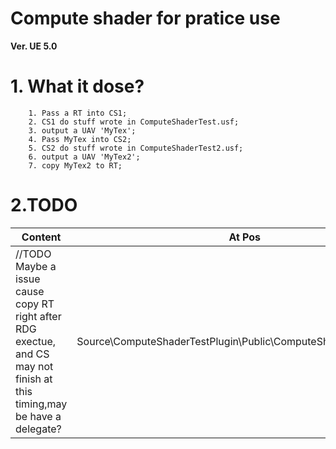 # Compute shader for pratice use

**Ver. UE 5.0**

# 1. What it dose? 
        1. Pass a RT into CS1;
        2. CS1 do stuff wrote in ComputeShaderTest.usf;
        3. output a UAV 'MyTex';
        4. Pass MyTex into CS2;
        5. CS2 do stuff wrote in ComputeShaderTest2.usf;
        6. output a UAV 'MyTex2';
        7. copy MyTex2 to RT;

# 2.TODO 
|Content | At Pos|
|---|---|
|//TODO Maybe a issue cause copy RT right after RDG exectue, and CS may not finish at this timing,may be have a delegate? | Source\ComputeShaderTestPlugin\Public\ComputeShaderTest.cpp:104|
